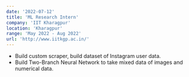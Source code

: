 ```yaml
---
date: '2022-07-12'
title: 'ML Research Intern'
company: 'IIT Kharagpur'
location: 'Kharagpur'
range: 'May 2022 - Aug 2022'
url: 'http://www.iitkgp.ac.in/'
---
```


- Build custom scraper, build dataset of Instagram user data.
- Build Two-Branch Neural Network to take mixed data of images and numerical data.
<!-- - Communicate with multi-disciplinary teams of engineers, designers, and clients on a daily basis -->
